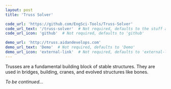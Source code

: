 ```yaml
---
layout: post
title: 'Truss Solver'

code_url: 'https://github.com/EngSci-Tools/Truss-Solver'
code_url_text: '/truss-solver'  # Not required, defaults to the stuff after the last '/'
code_url_icon: 'github'  # Not required, defaults to 'github'

demo_url: 'http://truss.aidandevelops.com'
demo_url_text: 'Demo'  # Not required, defaults to 'Demo'
demo_url_icon: 'external-link'  # Not required, defaults to 'external-link'
---
```


Trusses are a fundamental building block of stable structures. They are used in bridges, building, cranes, and evolved structures like bones.

*To be continued...*